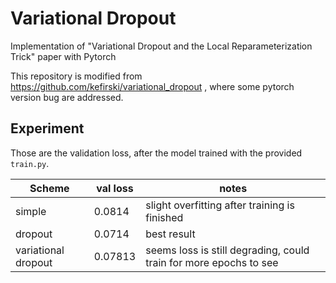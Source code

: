 # Variational Dropout
Implementation of "Variational Dropout and the Local Reparameterization Trick" paper with Pytorch

This repository is modified from https://github.com/kefirski/variational_dropout , where some pytorch version bug are addressed.

## Experiment


Those are the validation loss, after the model trained with the provided `train.py`.

| Scheme              | val loss | notes                                                             |
| ------------------- | -------- | ----------------------------------------------------------------- |
| simple              | 0.0814   | slight overfitting after training is finished                     |
| dropout             | 0.0714   | best result                                                       |
| variational dropout | 0.07813  | seems loss is still degrading, could train for more epochs to see |